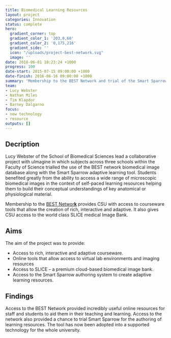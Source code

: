 ```yaml
---
title: Biomedical Learning Resources
layout: project
categories: Innovation
status: complete
hero:
  gradient_corner: top
  gradient_color_1: '203,0,68'
  gradient_color_2: '0,175,216'
  gradient_side: ''
  icon: "/uploads/project-best-network.svg"
  image: ''
date: 2018-06-01 10:23:24 +1000
progress: 100
date-start: 2015-07-15 09:00:00 +1000
date-finish: 2016-06-16 09:00:00 +1000
summary: 'Membership to the BEST Network and trial of the Smart Sparrow learning tool. '
team:
- Lucy Webster
- Nathan Miles
- Tim Klapdor
- Barney Dalgarno
focus:
- new technology
- resource
outputs: []
---
```

## Decription

Lucy Webster of the School of Biomedical Sciences lead a collaborative project with uImagine in which subjects across three schools within the Faculty of Science trialled the use of the BEST network biomedical image database along with the Smart Sparrow adaptive learning tool. Students benefited greatly from the ability to access a wide range of microscopic biomedical images in the context of self-paced learning resources helping them to build their conceptual understandings of key anatomical or physiological material.

Membership to the [BEST Networ**k**](https://www.best.edu.au/) provides CSU with access to courseware tools that allow the creation of rich, interactive and adaptive. It also gives CSU access to the world class SLICE medical Image Bank.

## Aims

The aim of the project was to provide:

* Access to rich, interactive and adaptive courseware.
* Online tools that allow access to virtual lab environments and imaging resources
* Access to SLICE – a premium cloud-based biomedical image bank.
* Access to the Smart Sparrow authoring system to create adaptive learning resources.

## Findings

Access to the BEST Network provided incredibly useful online resources for staff and students to aid them in their teaching and learning. Access to the network also provided a chance to trial Smart Sparrow for the authoring of learning resources. The tool has now been adopted into a supported technology for the whole university. 